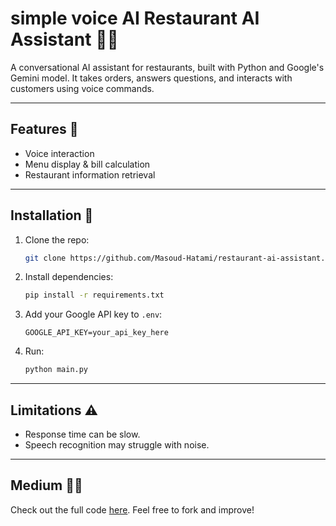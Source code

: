 # simple voice AI Restaurant AI Assistant 🍕🤖

A conversational AI assistant for restaurants, built with Python and Google's Gemini model. It takes orders, answers questions, and interacts with customers using voice commands.

---

## Features 🌟

- Voice interaction
- Menu display & bill calculation
- Restaurant information retrieval

---

## Installation 🚀

1. Clone the repo:
   ```bash
   git clone https://github.com/Masoud-Hatami/restaurant-ai-assistant.git
   ```
2. Install dependencies:
   ```bash
   pip install -r requirements.txt
   ```
3. Add your Google API key to `.env`:
   ```plaintext
   GOOGLE_API_KEY=your_api_key_here
   ```
4. Run:
   ```bash
   python main.py
   ```

---

## Limitations ⚠️

- Response time can be slow.
- Speech recognition may struggle with noise.

---

## Medium 👩‍💻

Check out the full code [here](https://medium.com/@hatamimasoud08/building-a-conversational-ai-restaurant-assistant-with-python-and-gemini-2-0-4dfa07b10b48). Feel free to fork and improve!

